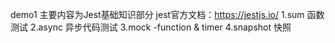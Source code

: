 demo1 主要内容为Jest基础知识部分
jest官方文档：https://jestjs.io/
1.sum 函数测试
2.async 异步代码测试
3.mock -function & timer 
4.snapshot 快照

